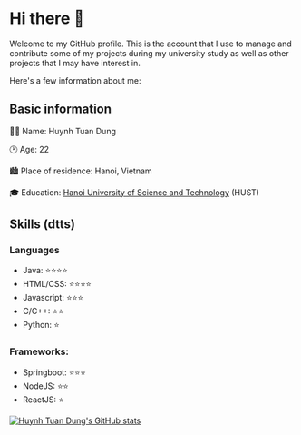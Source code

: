 # Hi there 👋

Welcome to my GitHub profile. This is the account that I use to manage and contribute some of my projects during my university study as well as other projects that I may have interest in.

Here's a few information about me:

## Basic information

👨‍💻 Name: Huynh Tuan Dung

🕑 Age: 22

🏙️ Place of residence: Hanoi, Vietnam

🎓 Education: [Hanoi University of Science and Technology](https://hust.edu.vn) (HUST)

## Skills (dtts)
### Languages
- Java: ⭐⭐⭐⭐
- HTML/CSS: ⭐⭐⭐⭐
- Javascript: ⭐⭐⭐
- C/C++: ⭐⭐
- Python: ⭐

### Frameworks:
- Springboot: ⭐⭐⭐
- NodeJS: ⭐⭐
- ReactJS: ⭐

[![Huynh Tuan Dung's GitHub stats](https://github-readme-stats.vercel.app/api?username=ItsLouisAnderson&theme=algolia)](https://github.com/anuraghazra/github-readme-stats)

<!--
**ItsLouisAnderson/ItsLouisAnderson** is a ✨ _special_ ✨ repository because its `README.md` (this file) appears on your GitHub profile.

Here are some ideas to get you started:

- 🔭 I’m currently working on ...
- 🌱 I’m currently learning ...
- 👯 I’m looking to collaborate on ...
- 🤔 I’m looking for help with ...
- 💬 Ask me about ...
- 📫 How to reach me: ...
- 😄 Pronouns: ...
- ⚡ Fun fact: ...
-->
